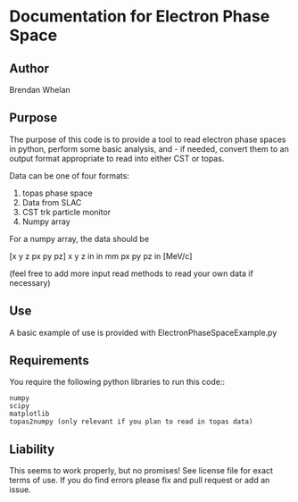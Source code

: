 # Documentation for Electron Phase Space

## Author
Brendan Whelan

## Purpose

The purpose of this code is to provide a tool to read electron phase spaces in python, perform some basic analysis, and - if needed, convert them to an output format appropriate to read into either CST or topas.

Data can be one of four formats:

1. topas phase space
2. Data from SLAC
3. CST trk particle monitor
3. Numpy array

For a numpy array, the data should be

[x y z px py pz]
x y z in in mm
px py pz  in [MeV/c]


(feel free to add more input read methods to read your own data if necessary)

## Use

A basic example of use is provided with 
ElectronPhaseSpaceExample.py

## Requirements

You require the following python libraries to run this code::

	numpy
	scipy
	matplotlib
	topas2numpy (only relevant if you plan to read in topas data)
 
## Liability

This seems to work properly, but no promises! See license file for exact terms of use.
If you do find errors please fix and pull request or add an issue.

   
